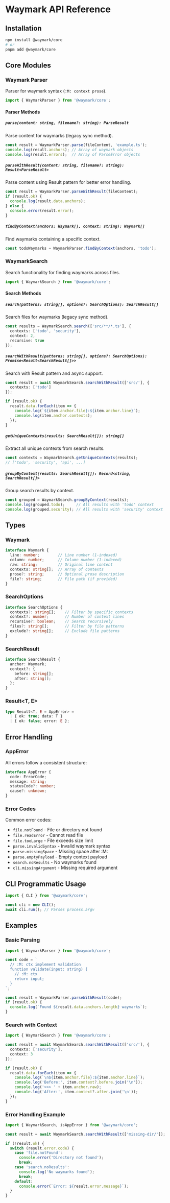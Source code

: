 # Waymark API Reference
<!-- :M: tldr API reference documentation for @waymark/core library -->
<!-- :M: api Complete API documentation for waymark parser and search -->

## Installation

```bash
npm install @waymark/core
# or
pnpm add @waymark/core
```

## Core Modules

### Waymark Parser

Parser for waymark syntax (`:M: context prose`).

```typescript
import { WaymarkParser } from '@waymark/core';
```

#### Parser Methods

##### `parse(content: string, filename?: string): ParseResult`

Parse content for waymarks (legacy sync method).

```typescript
const result = WaymarkParser.parse(fileContent, 'example.ts');
console.log(result.anchors); // Array of waymark objects
console.log(result.errors);  // Array of ParseError objects
```

##### `parseWithResult(content: string, filename?: string): Result<ParseResult>`

Parse content using Result pattern for better error handling.

```typescript
const result = WaymarkParser.parseWithResult(fileContent);
if (result.ok) {
  console.log(result.data.anchors);
} else {
  console.error(result.error);
}
```

##### `findByContext(anchors: Waymark[], context: string): Waymark[]`

Find waymarks containing a specific context.

```typescript
const todoWaymarks = WaymarkParser.findByContext(anchors, 'todo');
```

### WaymarkSearch

Search functionality for finding waymarks across files.

```typescript
import { WaymarkSearch } from '@waymark/core';
```

#### Search Methods

##### `search(patterns: string[], options?: SearchOptions): SearchResult[]`

Search files for waymarks (legacy sync method).

```typescript
const results = WaymarkSearch.search(['src/**/*.ts'], {
  contexts: ['todo', 'security'],
  context: 2,
  recursive: true
});
```

##### `searchWithResult(patterns: string[], options?: SearchOptions): Promise<Result<SearchResult[]>>`

Search with Result pattern and async support.

```typescript
const result = await WaymarkSearch.searchWithResult(['src/'], {
  contexts: ['todo']
});

if (result.ok) {
  result.data.forEach(item => {
    console.log(`${item.anchor.file}:${item.anchor.line}`);
    console.log(item.anchor.contexts);
  });
}
```

##### `getUniqueContexts(results: SearchResult[]): string[]`

Extract all unique contexts from search results.

```typescript
const contexts = WaymarkSearch.getUniqueContexts(results);
// ['todo', 'security', 'api', ...]
```

##### `groupByContext(results: SearchResult[]): Record<string, SearchResult[]>`

Group search results by context.

```typescript
const grouped = WaymarkSearch.groupByContext(results);
console.log(grouped.todo);     // All results with 'todo' context
console.log(grouped.security); // All results with 'security' context
```

## Types

### Waymark

```typescript
interface Waymark {
  line: number;        // Line number (1-indexed)
  column: number;      // Column number (1-indexed)
  raw: string;         // Original line content
  contexts: string[];  // Array of contexts
  prose?: string;      // Optional prose description
  file?: string;       // File path (if provided)
}
```

### SearchOptions

```typescript
interface SearchOptions {
  contexts?: string[];    // Filter by specific contexts
  context?: number;       // Number of context lines
  recursive?: boolean;    // Search recursively
  files?: string[];       // Filter by file patterns
  exclude?: string[];     // Exclude file patterns
}
```

### SearchResult

```typescript
interface SearchResult {
  anchor: Waymark;
  context?: {
    before: string[];
    after: string[];
  };
}
```

### Result<T, E>

```typescript
type Result<T, E = AppError> =
  | { ok: true; data: T }
  | { ok: false; error: E };
```

## Error Handling

### AppError

All errors follow a consistent structure:

```typescript
interface AppError {
  code: ErrorCode;
  message: string;
  statusCode?: number;
  cause?: unknown;
}
```

### Error Codes

Common error codes:

- `file.notFound` - File or directory not found
- `file.readError` - Cannot read file
- `file.tooLarge` - File exceeds size limit
- `parse.invalidSyntax` - Invalid waymark syntax
- `parse.missingSpace` - Missing space after :M:
- `parse.emptyPayload` - Empty context payload
- `search.noResults` - No waymarks found
- `cli.missingArgument` - Missing required argument

## CLI Programmatic Usage

```typescript
import { CLI } from '@waymark/core';

const cli = new CLI();
await cli.run(); // Parses process.argv
```

## Examples

### Basic Parsing

```typescript
import { WaymarkParser } from '@waymark/core';

const code = `
  // :M: ctx implement validation
  function validate(input: string) {
    // :M: ctx
    return input;
  }
`;

const result = WaymarkParser.parseWithResult(code);
if (result.ok) {
  console.log(`Found ${result.data.anchors.length} waymarks`);
}
```

### Search with Context

```typescript
import { WaymarkSearch } from '@waymark/core';

const result = await WaymarkSearch.searchWithResult(['src/'], {
  contexts: ['security'],
  context: 3
});

if (result.ok) {
  result.data.forEach(item => {
    console.log(`\n${item.anchor.file}:${item.anchor.line}`);
    console.log('Before:', item.context?.before.join('\n'));
    console.log('>>> ' + item.anchor.raw);
    console.log('After:', item.context?.after.join('\n'));
  });
}
```

### Error Handling Example

```typescript
import { WaymarkSearch, isAppError } from '@waymark/core';

const result = await WaymarkSearch.searchWithResult(['missing-dir/']);

if (!result.ok) {
  switch (result.error.code) {
    case 'file.notFound':
      console.error('Directory not found');
      break;
    case 'search.noResults':
      console.log('No waymarks found');
      break;
    default:
      console.error(`Error: ${result.error.message}`);
  }
}
```
